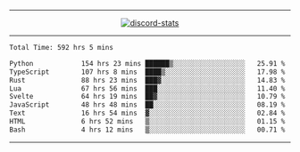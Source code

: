 <a href="https://www.github.com/ripavoid" target="_blank" rel="noreferrer">

-------

<div align='center'>
    <a href='https://discordapp.com/users/825178146797518881'>
        <img align='center' alt='discord-stats' src='https://api.discord-status.me/825178146797518881?nitro&boost=4&gradient=%231e0b1a%2C%23000000%2C%23000000%2C%23160316'></img>
    </a>
</div>

-------

<!--START_SECTION:waka-->

```txt
Total Time: 592 hrs 5 mins

Python            154 hrs 23 mins ██████▒░░░░░░░░░░░░░░░░░░   25.91 %
TypeScript        107 hrs 8 mins  ████▒░░░░░░░░░░░░░░░░░░░░   17.98 %
Rust              88 hrs 23 mins  ███▓░░░░░░░░░░░░░░░░░░░░░   14.83 %
Lua               67 hrs 56 mins  ███░░░░░░░░░░░░░░░░░░░░░░   11.40 %
Svelte            64 hrs 19 mins  ██▓░░░░░░░░░░░░░░░░░░░░░░   10.79 %
JavaScript        48 hrs 48 mins  ██░░░░░░░░░░░░░░░░░░░░░░░   08.19 %
Text              16 hrs 54 mins  ▓░░░░░░░░░░░░░░░░░░░░░░░░   02.84 %
HTML              6 hrs 52 mins   ▒░░░░░░░░░░░░░░░░░░░░░░░░   01.15 %
Bash              4 hrs 12 mins   ▒░░░░░░░░░░░░░░░░░░░░░░░░   00.71 %
```

<!--END_SECTION:waka-->

-------
